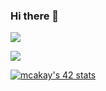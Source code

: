 ### Hi there 👋

![](https://raw.githubusercontent.com/mcakay/github-stats/master/generated/overview.svg#gh-dark-mode-only)

![](https://raw.githubusercontent.com/mcakay/github-stats/master/generated/languages.svg#gh-dark-mode-only)

[![mcakay's 42 stats](https://badge42.vercel.app/api/v2/cl5n4bxix008708ld96du2gww/stats?cursusId=21&coalitionId=227)](https://github.com/JaeSeoKim/badge42)

